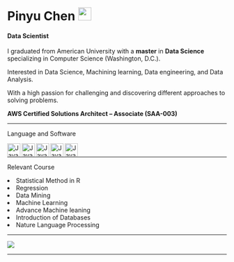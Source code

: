 # Pinyu Chen  <img height="30" width="30" src="https://cdn.jsdelivr.net/npm/simple-icons@v8/icons/github.svg" />

#### Data Scientist

I graduated from American University with a <strong>master</strong> in <strong>Data Science</strong> specializing in Computer Science (Washington, D.C.).

Interested in Data Science, Machining learning, Data engineering, and Data Analysis.

With a high passion for challenging and discovering different approaches to solving problems.

<strong>AWS Certified Solutions Architect – Associate (SAA-003)</strong>
<hr>
Language and Software  </p>
<img align="left" alt="Java" width="30px" src="https://cdn.jsdelivr.net/gh/devicons/devicon/icons/rstudio/rstudio-original.svg" style="max-width: 100%;">
<img align="left" alt="Java" width="30px" src="https://cdn.jsdelivr.net/gh/devicons/devicon/icons/python/python-original-wordmark.svg" style="max-width: 100%;">
<img align="left" alt="Java" width="30px" src="https://cdn.jsdelivr.net/gh/devicons/devicon/icons/mysql/mysql-original-wordmark.svg" style="max-width: 100%;">
<img align="left" alt="Java" width="30px" src="https://cdn.jsdelivr.net/gh/devicons/devicon/icons/spss/spss-original.svg" style="max-width: 100%;">
<img align="left" alt="Java" width="30px" src="https://www.vectorlogo.zone/logos/sas/sas-ar21.svg" style="max-width: 100%;">
<br>
<hr>
Relevant Course  </p>
<li>Statistical Method in R</li>
<li>Regression</li>
<li>Data Mining</li>
<li>Machine Learning</li>
<li>Advance Machine leaning</li>
<li>Introduction of Databases</li>
<li>Nature Language Processing</li>
</p>

<hr>
<picture>
<source 
  srcset="https://github-readme-stats.vercel.app/api?username=Simon1197&show_icons=true&theme=dark"
  media="(prefers-color-scheme: dark)"
/>
<source
  srcset="https://github-readme-stats.vercel.app/api?username=Simon1197&show_icons=true"
  media="(prefers-color-scheme: light), (prefers-color-scheme: no-preference)"
/>
<img src="https://github-readme-stats.vercel.app/api?username=Simon1197&show_icons=true" />
</picture>

<hr>


